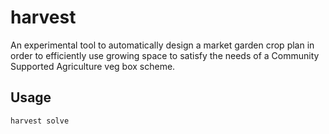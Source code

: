 # harvest

An experimental tool to automatically design a market garden crop plan in order to efficiently use growing space to satisfy the needs of a Community Supported Agriculture veg box scheme.

## Usage

```
harvest solve
```
